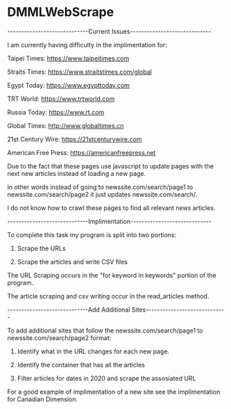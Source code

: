 # DMMLWebScrape

-----------------------------Current Issues-----------------------------


I am currently having difficulty in the implimentation for:

Taipei Times: https://www.taipeitimes.com

Straits Times: https://www.straitstimes.com/global

Egypt Today: https://www.egypttoday.com

TRT World: https://www.trtworld.com

Russia Today: https://www.rt.com

Global Times: http://www.globaltimes.cn

21st Century Wire: https://21stcenturywire.com

American Free Press: https://americanfreepress.net


Due to the fact that these pages use javascript to update pages with the next new articles instead of loading a new page.

In other words instead of going to newssite.com/search/page1 to newssite.com/search/page2 it just updates newssite.com/search/.

I do not know how to crawl these pages to find all relevant news articles.


-----------------------------Implimentation-----------------------------


To complete this task my program is split into two portions:

1. Scrape the URLs

2. Scrape the articles and write CSV files


The URL Scraping occurs in the "for keyword in keywords" portion of the program.

The article scraping and csv writing occur in the read_articles method.



-----------------------------Add Additional Sites-----------------------------


To add additional sites that follow the newssite.com/search/page1 to newssite.com/search/page2 format:

1. Identify what in the URL changes for each new page. 

2. Identify the container that has all the articles

3. Filter articles for dates in 2020 and scrape the assosiated URL

For a good example of implimentation of a new site see the implimentation for Canadian Dimension. 
